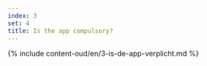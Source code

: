 ```yaml
---
index: 3
set: 4
title: Is the app compulsory?
---
```

{% include content-oud/en/3-is-de-app-verplicht.md %}
